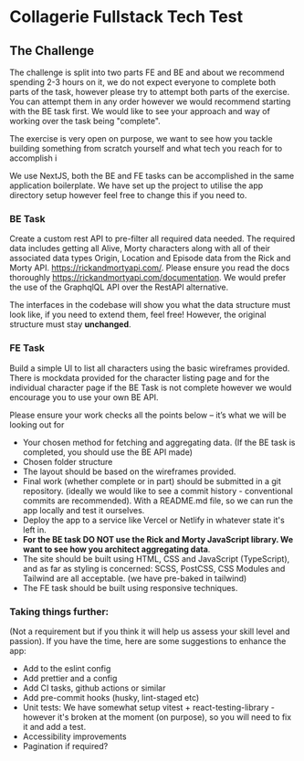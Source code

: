 # Collagerie Fullstack Tech Test

## The Challenge

The challenge is split into two parts FE and BE and about we recommend spending 2-3 hours on it, we do not expect everyone to complete both parts of the task, however please try to attempt both parts of the exercise. You can attempt them in any order however we would recommend starting with the BE task first. We would like to see your approach and way of working over the task being "complete".

The exercise is very open on purpose, we want to see how you tackle building something from scratch yourself and what tech you reach for to accomplish i

We use NextJS, both the BE and FE tasks can be accomplished in the same application boilerplate. We have set up the project to utilise the app directory setup however feel free to change this if you need to.

### BE Task

Create a custom rest API to pre-filter all required data needed. The required data includes getting all Alive, Morty characters along with all of their associated data types Origin, Location and Episode data from the Rick and Morty API. https://rickandmortyapi.com/. Please ensure you read the docs thoroughly https://rickandmortyapi.com/documentation. We would prefer the use of the GraphqlQL API over the RestAPI alternative.

The interfaces in the codebase will show you what the data structure must look like, if you need to extend them, feel free! However, the original structure must stay **unchanged**.

### FE Task

Build a simple UI to list all characters using the basic wireframes provided. There is mockdata provided for the character listing page and for the individual character page if the BE Task is not complete however we would encourage you to use your own BE API.

Please ensure your work checks all the points below – it’s what we will be looking out for

- Your chosen method for fetching and aggregating data. (If the BE task is completed, you should use the BE API made)
- Chosen folder structure
- The layout should be based on the wireframes provided.
- Final work (whether complete or in part) should be submitted in a git repository. (ideally we would like to see a commit history - conventional commits are recommended). With a README.md file, so we can run the app locally and test it ourselves.
- Deploy the app to a service like Vercel or Netlify in whatever state it's left in.
- **For the BE task DO NOT use the Rick and Morty JavaScript library. We want to see how you architect aggregating data**.
- The site should be built using HTML, CSS and JavaScript (TypeScript), and as far as styling is concerned: SCSS, PostCSS, CSS Modules and Tailwind are all acceptable. (we have pre-baked in tailwind)
- The FE task should be built using responsive techniques.

### Taking things further:

(Not a requirement but if you think it will help us assess your skill level and passion). If you have the time, here are some suggestions to enhance the app:

- Add to the eslint config
- Add prettier and a config
- Add CI tasks, github actions or similar
- Add pre-commit hooks (husky, lint-staged etc)
- Unit tests: We have somewhat setup vitest + react-testing-library - however it's broken at the moment (on purpose), so you will need to fix it and add a test.
- Accessibility improvements
- Pagination if required?
